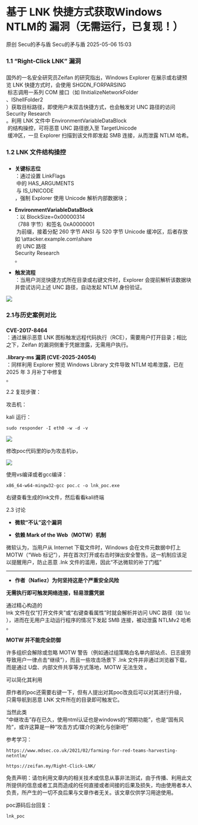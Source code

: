 #  基于 LNK 快捷方式获取Windows NTLM的 漏洞（无需运行，已复现！）   
原创 Secu的矛与盾  Secu的矛与盾   2025-05-06 15:03  
  
### 1.1 “Right-Click LNK” 漏洞  
###   
  
国外的一名安全研究员Zeifan 的研究指出，Windows Explorer 在展示或右键预览 LNK 快捷方式时，会使用 SHGDN_FORPARSING  
 标志调用一系列 COM 接口（如 IInitializeNetworkFolder  
、IShellFolder2  
）获取目标路径，即使用户未双击快捷方式，也会触发对 UNC 路径的访问Security Research  
。利用 LNK 文件中 EnvironmentVariableDataBlock  
 的结构操控，可将恶意 UNC 路径嵌入至 TargetUnicode  
 缓冲区，一旦 Explorer 扫描到该文件即发起 SMB 连接，从而泄露 NTLM 哈希。  
### 1.2 LNK 文件结构操控  
###   
- **关键标志位**  
：通过设置 LinkFlags  
 中的 HAS_ARGUMENTS  
 与 IS_UNICODE  
，强制 Explorer 使用 Unicode 解析内部数据块；  
  
- **EnvironmentVariableDataBlock**  
：以 BlockSize=0x00000314  
（788 字节）和签名 0xA0000001  
 为前缀，接着分配 260 字节 ANSI 与 520 字节 Unicode 缓冲区，后者存放如 \\attacker.example.com\share  
 的 UNC 路径  
Security Research  
。  
  
- **触发流程**  
：当用户浏览快捷方式所在目录或右键文件时，Explorer 会提前解析该数据块并尝试访问上述 UNC 路径，自动发起 NTLM 身份验证。  
  
![](https://mmbiz.qpic.cn/sz_mmbiz_png/OQYwpDLv2j9Bica0tJmqBtwjrfoUz0f9UaHl4IWkutB9licUKFeNtzMX78iacm6Twadl4WxDiaSwsm3wicMDfZWPypA/640?wx_fmt=png&from=appmsg "")  
### 2.1与历史案例对比  
###   
  
**CVE-2017-8464**  
：通过展示恶意 LNK 图标触发远程代码执行（RCE），需要用户打开目录；相比之下，Zeifan 的漏洞侧重于凭据泄露，无需用户执行。  
  
**.library-ms 漏洞 (CVE-2025-24054)**  
：同样利用 Explorer 预览 Windows Library 文件导致 NTLM 哈希泄露，已在 2025 年 3 月补丁中修复  
。  
  
2.2 复现步骤：  
  
攻击机：  
  
kali 运行：  
```
sudo responder -I eth0 -w -d -v 
```  
  
![](https://mmbiz.qpic.cn/sz_mmbiz_jpg/OQYwpDLv2j9Bica0tJmqBtwjrfoUz0f9UGxL1EYX3mAt36Eue8aMNdiblUuyiae2uxLqI27V4TCavcuRabDZcEY6w/640?wx_fmt=jpeg "")  
  
修改poc代码里的ip为攻击机ip，  
  
![](https://mmbiz.qpic.cn/sz_mmbiz_png/OQYwpDLv2j9Bica0tJmqBtwjrfoUz0f9UqrXictXYx1CPfsFzAf6FCwjujZ7hkLMbLeU8YgPN3Iqzh7Hd2vEGWkQ/640?wx_fmt=png&from=appmsg "")  
  
使用vs编译或者gcc编译：  
```
x86_64-w64-mingw32-gcc poc.c -o lnk_poc.exe
```  
  
右键查看生成的lnk文件，然后看看kali终端  
  
  
2.3 讨论  
- **微软“不认”这个漏洞**  
  
- **依赖 Mark of the Web（MOTW）机制**  
  
微软认为，当用户从 Internet 下载文件时，Windows 会在文件元数据中打上 MOTW（“Web 标记”），并在首次打开或右击时弹出安全警告。这一机制应该足以提醒用户，防止恶意 .lnk 文件的滥用，因此“不达微软的补丁门槛”   
****  
  
- **作者（Nafiez）为何坚持这是个严重安全风险**  
  
**无需执行即可触发网络连接，轻易泄露凭据**  
  
通过精心构造的   
lnk 文件在仅“打开文件夹”或“右键查看属性”时就会解析并访问 UNC 路径（如 \\<IP>\c  
），进而在无用户主动运行程序的情况下发起 SMB 连接，被动泄露 NTLMv2 哈希 。  
  
**MOTW 并不能完全防御**  
  
许多组织会解除或忽略 MOTW 警告（例如通过组策略白名单内部站点、日志疲劳导致用户一律点击“继续”），而且一些攻击场景下 .lnk 文件并非通过浏览器下载，而是通过 U盘、内部文件共享等方式落地，MOTW 无法生效 。  
  
可以简化其利用  
  
原作者的poc还需要右键一下，但有人提出对其poc改良后可以对其进行升级，  
只需导航到恶意 LNK 文件所在的目录即可触发它。  
  
  
当然此类  
“中继攻击”存在已久，使用ntml认证也是windows的“预期功能”，也是“固有风险”，或许这算是一种“攻击方式/媒介的演化与创新吧”  
  
参考学习：  
```
https://www.mdsec.co.uk/2021/02/farming-for-red-teams-harvesting-netntlm/
```  
```
https://zeifan.my/Right-Click-LNK/
```  
  
免责声明：请勿利用文章内的相关技术或信息从事非法测试，由于传播、利用此文所提供的信息或者工具而造成的任何直接或者间接的后果及损失，均由使用者本人负责，所产生的一切不良后果与文章作者无关。该文章仅供学习用途使用。  
  
  
poc源码后台回复：  
```
lnk_poc
```  
  
  
